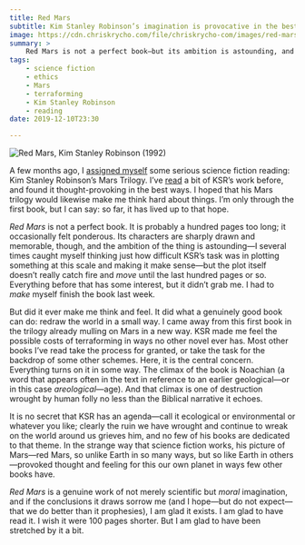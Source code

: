 ```yaml
---
title: Red Mars
subtitle: Kim Stanley Robinson’s imagination is provocative in the best ways.
image: https://cdn.chriskrycho.com/file/chriskrycho-com/images/red-mars.jpg
summary: >
    Red Mars is not a perfect book—but its ambition is astounding, and it made me think hard about things down here on earth (the way the very best sci-fi does).
tags:
    - science fiction
    - ethics
    - Mars
    - terraforming
    - Kim Stanley Robinson
    - reading
date: 2019-12-10T23:30

---
```


![<cite>Red Mars</cite>, Kim Stanley Robinson (1992)](https://cdn.chriskrycho.com/file/chriskrycho-com/images/red-mars.jpg "cover of Red Mars")


A few months ago, I [assigned myself][ws-7.10] some serious science fiction reading: Kim Stanley Robinson’s Mars Trilogy. I’ve [read][icehenge] a bit of KSR’s work before, and found it thought-provoking in the best ways. I hoped that his Mars trilogy would likewise make me think hard about things. I’m only through the first book, but I can say: so far, it has lived up to that hope.

<cite>Red Mars</cite> is not a perfect book. It is probably a hundred pages too long; it occasionally felt ponderous. Its characters are sharply drawn and memorable, though, and the ambition of the thing is astounding—I several times caught myself thinking just how difficult KSR’s task was in plotting something at this scale and making it make sense—but the plot itself doesn’t really catch fire and *move* until the last hundred pages or so. Everything before that has some interest, but it didn’t grab me. I had to *make* myself finish the book last week.

But did it ever make me think and feel. It did what a genuinely good book can do: redraw the world in a small way. I came away from this first book in the trilogy already mulling on Mars in a new way. KSR made me feel the possible costs of terraforming in ways no other novel ever has. Most other books I’ve read take the process for granted, or take the task for the backdrop of some other schemes. Here, it is the central concern. Everything turns on it in some way. The climax of the book is Noachian (a word that appears often in the text in reference to an earlier geological—or in this case <i>areological</i>—age). And that climax is one of destruction wrought by human folly no less than the Biblical narrative it echoes.

It is no secret that KSR has an agenda—call it ecological or environmental or whatever you like; clearly the ruin we have wrought and continue to wreak on the world around us grieves him, and no few of his books are dedicated to that theme. In the strange way that science fiction works, his picture of Mars—red Mars, so unlike Earth in so many ways, but so like Earth in others—provoked thought and feeling for this our own planet in ways few other books have.

<cite>Red Mars</cite> is a genuine work of not merely scientific but *moral* imagination, and if the conclusions it draws sorrow me (and I hope—but do not expect—that we do better than it prophesies), I am glad it exists. I am glad to have read it. I wish it were 100 pages shorter. But I am glad to have been stretched by it a bit.


[ws-7.10]: https://winningslowly.org/7.10/
[icehenge]: https://v4.chriskrycho.com/2017/icehenge.html